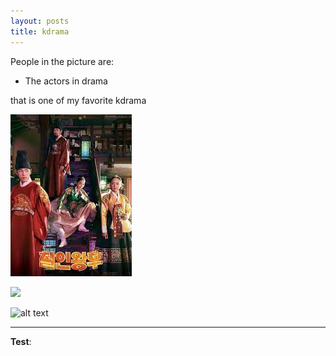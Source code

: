 ```yaml
---
layout: posts
title: kdrama
---
```



People in the picture are:
- The actors in drama


that is one of my favorite kdrama

![Book logo](../assets/download.jpeg "kdrama picture")

<img src="../assets/images/download.jpg">

![alt text](../assets/images/download.jpg "kdrama picture")

---
**Test**: 
